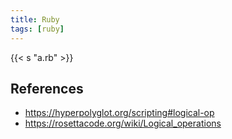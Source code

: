```yaml
---
title: Ruby
tags: [ruby]
---
```


{{< s "a.rb" >}}

## References

- <https://hyperpolyglot.org/scripting#logical-op>
- <https://rosettacode.org/wiki/Logical_operations>
